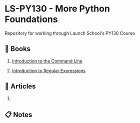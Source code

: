 # LS-PY130 - More Python Foundations
Repository for working through Launch School's PY130 Course

## :green_book: Books
1. [Introduction to the Command Line](https://launchschool.com/books/command_line)

2. [Introduction to Regular Expressions](https://launchschool.com/books/regex)

## :memo: Articles
1. 

## :clipboard: Notes